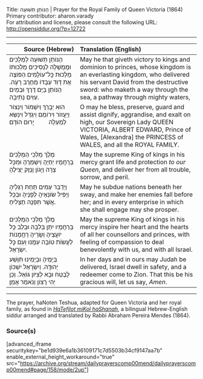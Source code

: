 <html>
<head></head>
<body>
Title: הַנּוֹתֵן תְּשׁוּעָה | Prayer for the Royal Family of Queen Victoria (1864)<br />
Primary contributor: aharon.varady<br />
For attribution and license, please consult the following URL: <a href="http://opensiddur.org/?p=12722">http://opensiddur.org/?p=12722</a>
<p />
<hr />

<table style="margin-left: auto;margin-right: auto;" class="draggable">
<thead><tr><th id="x" style="text-align: right;">Source (Hebrew)</th><th style="text-align: left;">Translation (English)</th></tr></thead>
<tbody>
<tr><td style="vertical-align:top;">
<div class="liturgy"><span lang="he">
הַנּוֹתֵן תְּשׁוּעָה לַמְּלָכִים 
וּמֶמְשָׁלָה לַנְּסִיכִים 
מַלְכוּתוֹ מַלְכוּת כׇּל־עוֹלָמִים 
הַפּוֹצֶה אֶת דָּוִד עַבְדּוֹ מֵחֶרֶב רָעָה. 
הַנּוֹתֵן בַּיָּם דֶּרֶךְ 
וּבְמַיִם עַזִּים נְתִיבָה. 
</span></div>
</td>
 
<td style="vertical-align:top;">
<div class="english">
May he that giveth victory to kings 
and dominion to princes, 
whose kingdom is an everlasting kingdom, 
who delivered his servant David from the destructive sword: 
who maketh a way through the sea, 
a pathway through mighty waters, 
</div></td></tr>


<tr><td style="vertical-align:top;">
<div class="liturgy"><span lang="he">
הוּא יְבָרֵךְ וְיִשְׁמוֹר וְיִנְצוֹר וְיַעֲזוֹר 
וִירוֹמֵם וִיגַדֵּל וִינַשֵּׂא לְמַעְלָה
&nbsp;
&nbsp;
&nbsp;
&nbsp;
יָרוּם הוֹדָם׃
</span></div></td>
 
<td style="vertical-align:top;">
<div class="english">
O may he bless, preserve, guard and assist
dignify, aggrandise, and exalt on high,
our Sovereign Lady QUEEN VICTORIA, 
ALBERT EDWARD, Prince of Wales, 
[Alexandra] the PRINCESS of WALES, 
and all the ROYAL FAMILY.
</div></td></tr>


<tr><td style="vertical-align:top;">
<div class="liturgy"><span lang="he">
מֶלֶךְ מַלְכֵי הַמְּלָכִים 
בְּרַחֲמָיו יְחַיֶהָ וְיִשְׁמְרֶהָ 
וּמִכָּל צָרָה וְיָגוֹן וָנֶזֶק יַצִּילֶהָ 
</span></div></td>
 
<td style="vertical-align:top;">
<div class="english">
May the supreme King of kings 
in his mercy grant life and protection <em>to our Queen</em>,
and deliver her from all trouble, sorrow, and peril. 
</div></td></tr>


<tr><td style="vertical-align:top;">
<div class="liturgy"><span lang="he">
וַיְדַבֵּר עַמִּים תַּחַת רַגְלֶיהָ
וְיַפִּיל שׂוֹנְאֶיהָ לְפָנֶיהָ 
וּבְכָל אֲשֶׁר תִּפְנֶה תַצְלִיחַ. 
</span></div></td>
 
<td style="vertical-align:top;">
<div class="english">
May he subdue nations beneath her sway,
and make her enemies fall before her;
and in every enterprise in which she shall engage may she prosper.
</div></td></tr>


<tr><td style="vertical-align:top;">
<div class="liturgy"><span lang="he">
מֶלֶךְ מַלְכֵי הַמְּלָכִים 
בְּרַחֲמָיו יִתֵּן בְּלִבָּהּ 
וּבְלֵב כׇּל יוֹעֲצֶיהָ וְשָׂרֶיהָ 
רַחֲמָנוֹת לַעֲשׂוֹת טוֹבָה עִמָּנוּ 
וְעִם כׇּל יִשְׂרָאֵל. 
</span></div></td>
 
<td style="vertical-align:top;">
<div class="english">
May the supreme King of kings 
in his mercy inspire her heart
and the hearts of all her counsellors and princes, 
with feeling of compassion to deal benevolently with us, 
and with all Israel. 
</div></td></tr>


<tr><td style="vertical-align:top;">
<div class="liturgy"><span lang="he">
בְּיָמֶיהָ וּבְיָמֵינוּ תִּוָּשַׁע יְהוּדָה. 
וְיִשְׂרָאֵל יִשְׁכּוֹן לָבֶטַח 
וּבָא לְצִיּוֹן גּוֹאֵל. 
וְכֵן יְהִי רָצוֹן 
וְנֺאמַר אָמֵן׃
</span></div></td>
 
<td style="vertical-align:top;">
<div class="english">
In her days and in ours may Judah be delivered, 
Israel dwell in safety, 
and a redeemer come to Zion. 
That this be his gracious will,
let us say, <em>Amen</em>.
</div></td></tr>
</tbody></table>

<hr />

The prayer, haNoten Teshua, adapted for Queen Victoria and her royal family, as found in <em><a href="/?p=27821">HaTefilot miKol haShanah</a></em>, a bilingual Hebrew-English siddur arranged and translated by Rabbi Abraham Pereira Mendes (1864).

<h3>Source(s)</h3>

[advanced_iframe securitykey="be1d939e6a1b36109171c7d5503b34cf9147aa7b" enable_external_height_workaround="true" src="https://archive.org/stream/dailyprayerscomp00mend/dailyprayerscomp00mend#page/158/mode/2up"]

&nbsp;
</body>
</html>